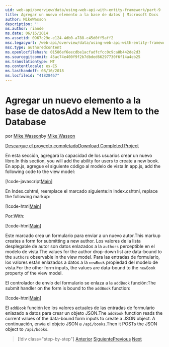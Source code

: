 ```yaml
---
uid: web-api/overview/data/using-web-api-with-entity-framework/part-9
title: Agregar un nuevo elemento a la base de datos | Microsoft Docs
author: MikeWasson
description: ''
ms.author: riande
ms.date: 06/16/2014
ms.assetid: 0967c29e-e124-4db0-a788-c45d0ff5aff2
msc.legacyurl: /web-api/overview/data/using-web-api-with-entity-framework/part-9
msc.type: authoredcontent
ms.openlocfilehash: 01586ef6eecdbe1acfadfcfcc0c9ca8b442de2d3
ms.sourcegitcommit: 45ac74e400f9f2b7dbded66297730f6f14a4eb25
ms.translationtype: MT
ms.contentlocale: es-ES
ms.lasthandoff: 08/16/2018
ms.locfileid: "41828467"
---
```

<a name="add-a-new-item-to-the-database"></a><span data-ttu-id="ce881-102">Agregar un nuevo elemento a la base de datos</span><span class="sxs-lookup"><span data-stu-id="ce881-102">Add a New Item to the Database</span></span>
====================
<span data-ttu-id="ce881-103">por [Mike Wasson](https://github.com/MikeWasson)</span><span class="sxs-lookup"><span data-stu-id="ce881-103">by [Mike Wasson](https://github.com/MikeWasson)</span></span>

[<span data-ttu-id="ce881-104">Descargue el proyecto completado</span><span class="sxs-lookup"><span data-stu-id="ce881-104">Download Completed Project</span></span>](https://github.com/MikeWasson/BookService)

<span data-ttu-id="ce881-105">En esta sección, agregará la capacidad de los usuarios crear un nuevo libro.</span><span class="sxs-lookup"><span data-stu-id="ce881-105">In this section, you will add the ability for users to create a new book.</span></span> <span data-ttu-id="ce881-106">En app.js, agregue el siguiente código al modelo de vista:</span><span class="sxs-lookup"><span data-stu-id="ce881-106">In app.js, add the following code to the view model:</span></span>

[!code-javascript[Main](part-9/samples/sample1.js)]

<span data-ttu-id="ce881-107">En Index.cshtml, reemplace el marcado siguiente:</span><span class="sxs-lookup"><span data-stu-id="ce881-107">In Index.cshtml, replace the following markup:</span></span>

[!code-html[Main](part-9/samples/sample2.html)]

<span data-ttu-id="ce881-108">Por:</span><span class="sxs-lookup"><span data-stu-id="ce881-108">With:</span></span>

[!code-html[Main](part-9/samples/sample3.html)]

<span data-ttu-id="ce881-109">Este marcado crea un formulario para enviar a un nuevo autor.</span><span class="sxs-lookup"><span data-stu-id="ce881-109">This markup creates a form for submitting a new author.</span></span> <span data-ttu-id="ce881-110">Los valores de la lista desplegable de autor son datos enlazados a la `authors` perceptible en el modelo de vista.</span><span class="sxs-lookup"><span data-stu-id="ce881-110">The values for the author drop-down list are data-bound to the `authors` observable in the view model.</span></span> <span data-ttu-id="ce881-111">Para las entradas de formulario, los valores están enlazados a datos a la `newBook` propiedad del modelo de vista.</span><span class="sxs-lookup"><span data-stu-id="ce881-111">For the other form inputs, the values are data-bound to the `newBook` property of the view model.</span></span>

<span data-ttu-id="ce881-112">El controlador de envío del formulario se enlaza a la `addBook` función:</span><span class="sxs-lookup"><span data-stu-id="ce881-112">The submit handler on the form is bound to the `addBook` function:</span></span>

[!code-html[Main](part-9/samples/sample4.html)]

<span data-ttu-id="ce881-113">El `addBook` función lee los valores actuales de las entradas de formulario enlazado a datos para crear un objeto JSON.</span><span class="sxs-lookup"><span data-stu-id="ce881-113">The `addBook` function reads the current values of the data-bound form inputs to create a JSON object.</span></span> <span data-ttu-id="ce881-114">A continuación, envía el objeto JSON a `/api/books`.</span><span class="sxs-lookup"><span data-stu-id="ce881-114">Then it POSTs the JSON object to `/api/books`.</span></span>

> [!div class="step-by-step"]
> <span data-ttu-id="ce881-115">[Anterior](part-8.md)
> [Siguiente](part-10.md)</span><span class="sxs-lookup"><span data-stu-id="ce881-115">[Previous](part-8.md)
[Next](part-10.md)</span></span>
